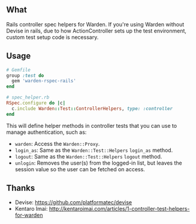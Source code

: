 ## What

Rails controller spec helpers for Warden. If you're using Warden
without Devise in rails, due to how ActionController sets up the test
environment, custom test setup code is necessary.

## Usage

```ruby
# Gemfile
group :test do
  gem 'warden-rspec-rails'
end

# spec_helper.rb
RSpec.configure do |c|
  c.include Warden::Test::ControllerHelpers, type: :controller
end
```

This will define helper methods in controller tests that you can use to manage
authentication, such as:
- `warden`: Access the `Warden::Proxy`.
- `login_as`: Same as the `Warden::Test::Helpers` `login_as` method.
- `logout`: Same as the `Warden::Test::Helpers` `logout` method.
- `unlogin`: Removes the user(s) from the logged-in list, but leaves the
    session value so the user can be fetched on access.

## Thanks

* Devise: https://github.com/platformatec/devise
* Kentaro Imai: http://kentaroimai.com/articles/1-controller-test-helpers-for-warden

